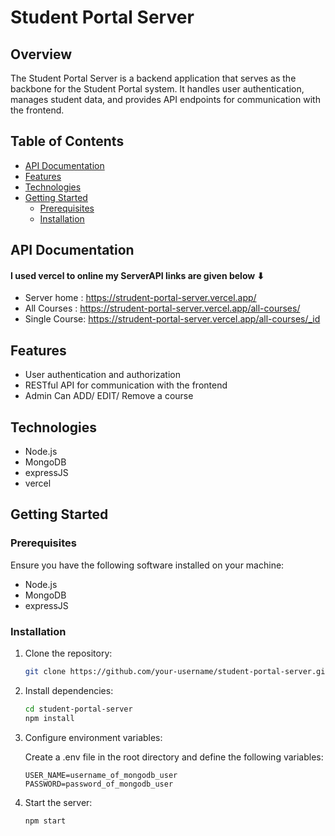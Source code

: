 # Student Portal Server

## Overview

The Student Portal Server is a backend application that serves as the backbone for the Student Portal system. It handles user authentication, manages student data, and provides API endpoints for communication with the frontend.

## Table of Contents

- [API Documentation](#api-documentation)
- [Features](#features)
- [Technologies](#technologies)
- [Getting Started](#getting-started)
  - [Prerequisites](#prerequisites)
  - [Installation](#installation)
<!-- - [Usage](#usage)
- [Contributing](#contributing)
- [License](#license) -->

## API Documentation

#### I used vercel to online my ServerAPI links are given below ⬇
- Server home : https://strudent-portal-server.vercel.app/
- All Courses : https://strudent-portal-server.vercel.app/all-courses/
- Single Course: https://strudent-portal-server.vercel.app/all-courses/_id


## Features

- User authentication and authorization
- RESTful API for communication with the frontend
- Admin Can ADD/ EDIT/ Remove a course

## Technologies

- Node.js 
- MongoDB 
- expressJS
- vercel

## Getting Started

### Prerequisites

Ensure you have the following software installed on your machine:

- Node.js 
- MongoDB 
- expressJS

### Installation

1. Clone the repository:

   ```bash
   git clone https://github.com/your-username/student-portal-server.git

2. Install dependencies:
    ```bash
    cd student-portal-server
    npm install

3. Configure environment variables:

    Create a .env file in the root directory and define the following variables:
    ```
    USER_NAME=username_of_mongodb_user
    PASSWORD=password_of_mongodb_user

4. Start the server:
    ```
    npm start


